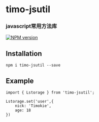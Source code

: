 # timo-jsutil
### javascript常用方法库
[![NPM version](https://img.shields.io/npm/v/timo-jsutil.svg)](https://www.npmjs.com/package/timo-jsutil)
## Installation

```
npm i timo-jsutil --save
```
## Example

```
import { Lstorage } from 'timo-jsutil';

Lstorage.set('user',{
    nick: 'Timokie',
    age: 18
})
```
